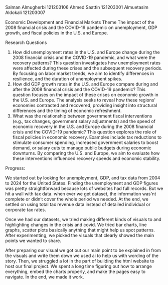 Salman Almugherbi
121203106
Ahmed Saattin 
121203001
Almuetasim Aldokali
121203007

Economic Development and Financial Markets
Theme
The impact of the 2008 financial crisis and the COVID-19 pandemic on unemployment, GDP growth, and fiscal policies in the U.S. and Europe.

Research Questions
1.	How did unemployment rates in the U.S. and Europe change during the 2008 financial crisis and the COVID-19 pandemic, and what were the recovery patterns?
This question investigates how unemployment rates were affected during these crises and the subsequent recovery periods. By focusing on labor market trends, we aim to identify differences in resilience, and the duration of unemployment spikes.
2.	How did GDP growth rates in the U.S. and Europe compare during and after the 2008 financial crisis and the COVID-19 pandemic?
This question focuses on the impact of these crises on economic growth in the U.S. and Europe. The analysis seeks to reveal how these regions' economies contracted and recovered, providing insight into structural differences and the timing of economic refreshment.
3.	What was the relationship between government fiscal interventions (e.g., tax changes, government salary adjustments) and the speed of economic recovery in the U.S. and Europe during the 2008 financial crisis and the COVID-19 pandemic?
This question explores the role of fiscal policies in economic recovery. Examples include tax reductions to stimulate consumer spending, increased government salaries to boost demand, or salary cuts to manage public budgets during economic downturns. By comparing the U.S. and Europe, we aim to evaluate how these interventions influenced recovery speeds and economic stability.

Progress:

We started out by looking for unemployment, GDP, and tax data from 2004 to 2024 for the United States. Finding the unemployment and GDP figures was pretty straightforward because lots of websites had full records. But we hit a wall with tax data. when ever we get dataset, the information was'nt complete or didn’t cover the whole period we needed. At the end, we settled on using total tax revenue data instead of detailed individual or corporate tax rates.

Once we had our datasets, we tried making different kinds of visuals to and highlighting changes in the crisis and covid. We tried bar charts, line graphs, scatter plots basically anything that might help us spot patterns. After experimenting, we picked the visuals that clearly showed the main points we wanted to share.

After preparing our visual we got out our main point to be explained in from the visuals and write them down we used ai to help us with wording of the story.  Then, we struggled a lot in the part of building the html website to host our final project. We spent a long time figuring out how to arrange everything, embed the charts properly, and make the pages easy to navigate. In the end, we made it work.







